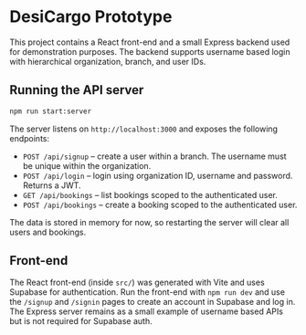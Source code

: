 # DesiCargo Prototype

This project contains a React front-end and a small Express backend used for demonstration purposes. The backend supports username based login with hierarchical organization, branch, and user IDs.

## Running the API server

```bash
npm run start:server
```

The server listens on `http://localhost:3000` and exposes the following endpoints:

- `POST /api/signup` – create a user within a branch. The username must be unique within the organization.
- `POST /api/login` – login using organization ID, username and password. Returns a JWT.
- `GET /api/bookings` – list bookings scoped to the authenticated user.
- `POST /api/bookings` – create a booking scoped to the authenticated user.

The data is stored in memory for now, so restarting the server will clear all users and bookings.

## Front-end

The React front-end (inside `src/`) was generated with Vite and uses Supabase for authentication. Run the front-end with `npm run dev` and use the `/signup` and `/signin` pages to create an account in Supabase and log in. The Express server remains as a small example of username based APIs but is not required for Supabase auth.
